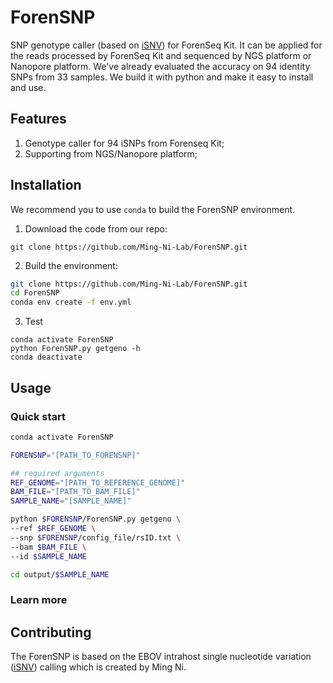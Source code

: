 # ForenSNP
SNP genotype caller (based on [iSNV](https://github.com/generality/iSNV-calling)) for ForenSeq Kit. It can be applied for the reads processed by ForenSeq Kit and sequenced by NGS platform or Nanopore platform. We've already evaluated the accuracy on 94 identity SNPs from 33 samples. We build it with python and make it easy to install and use. 


## Features
1. Genotype caller for 94 iSNPs from Forenseq Kit;
2. Supporting from NGS/Nanopore platform;



## Installation

We recommend you to use `conda` to build the ForenSNP environment.

1. Download the code from our repo:

```
git clone https://github.com/Ming-Ni-Lab/ForenSNP.git
```

2. Build the environment:


```bash
git clone https://github.com/Ming-Ni-Lab/ForenSNP.git
cd ForenSNP
conda env create -f env.yml
```

3. Test

```
conda activate ForenSNP
python ForenSNP.py getgeno -h
conda deactivate
```



## Usage

### Quick start



```bash
conda activate ForenSNP

FORENSNP="[PATH_TO_FORENSNP]"

## required arguments
REF_GENOME="[PATH_TO_REFERENCE_GENOME]"
BAM_FILE="[PATH_TO_BAM_FILE]"
SAMPLE_NAME="[SAMPLE_NAME]"

python $FORENSNP/ForenSNP.py getgeno \
--ref $REF_GENOME \
--snp $FORENSNP/config_file/rsID.txt \
--bam $BAM_FILE \
--id $SAMPLE_NAME

cd output/$SAMPLE_NAME
```



### Learn more







## Contributing

The ForenSNP is based on the EBOV intrahost single nucleotide variation ([iSNV](https://github.com/generality/iSNV-calling])) calling which is created by Ming Ni.  

